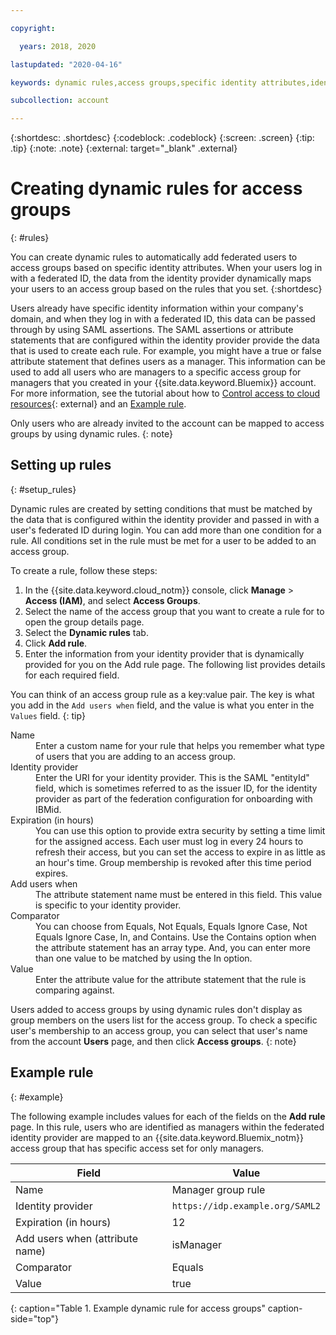```yaml
---

copyright:

  years: 2018, 2020

lastupdated: "2020-04-16"

keywords: dynamic rules,access groups,specific identity attributes,identity provider,federated ID,

subcollection: account

---
```


{:shortdesc: .shortdesc}
{:codeblock: .codeblock}
{:screen: .screen}
{:tip: .tip}
{:note: .note}
{:external: target="_blank" .external}

# Creating dynamic rules for access groups
{: #rules}

You can create dynamic rules to automatically add federated users to access groups based on specific identity attributes. When your users log in with a federated ID, the data from the identity provider dynamically maps your users to an access group based on the rules that you set.
{:shortdesc}

Users already have specific identity information within your company's domain, and when they log in with a federated ID, this data can be passed through by using SAML assertions. The SAML assertions or attribute statements that are configured within the identity provider provide the data that is used to create each rule. For example, you might have a true or false attribute statement that defines users as a manager. This information can be used to add all users who are managers to a specific access group for managers that you created in your {{site.data.keyword.Bluemix}} account. For more information, see the tutorial about how to [Control access to cloud resources](https://developer.ibm.com/tutorials/use-iam-access-groups-to-effectively-manage-access-to-your-cloud-resources/){: external} and an [Example rule](/docs/iam?topic=iam-rules#example).

Only users who are already invited to the account can be mapped to access groups by using dynamic rules.
{: note}

## Setting up rules
{: #setup_rules}

Dynamic rules are created by setting conditions that must be matched by the data that is configured within the identity provider and passed in with a user's federated ID during login. You can add more than one condition for a rule. All conditions set in the rule must be met for a user to be added to an access group. 

To create a rule, follow these steps:

1. In the {{site.data.keyword.cloud_notm}} console, click **Manage** &gt; **Access (IAM)**, and select **Access Groups**.
2. Select the name of the access group that you want to create a rule for to open the group details page.
3. Select the **Dynamic rules** tab.
4. Click **Add rule**.
5. Enter the information from your identity provider that is dynamically provided for you on the Add rule page. The following list provides details for each required field.

You can think of an access group rule as a key:value pair. The key is what you add in the `Add users when` field, and the value is what you enter in the `Values` field. 
{: tip}

<dl>
<dt>Name</dt>
<dd>Enter a custom name for your rule that helps you remember what type of users that you are adding to an access group.</dd>
<dt>Identity provider</dt>
<dd>Enter the URI for your identity provider. This is the SAML "entityId" field, which is sometimes referred to as the issuer ID, for the identity provider as part of the federation configuration for onboarding with IBMid.</dd>
<dt>Expiration (in hours)</dt>
<dd>You can use this option to provide extra security by setting a time limit for the assigned access. Each user must log in every 24 hours to refresh their access, but you can set the access to expire in as little as an hour's time. Group membership is revoked after this time period expires.</dd>
<dt>Add users when</dt>
<dd>The attribute statement name must be entered in this field. This value is specific to your identity provider.</dd>
<dt>Comparator</dt>
<dd>You can choose from Equals, Not Equals, Equals Ignore Case, Not Equals Ignore Case, In, and Contains. Use the Contains option when the attribute statement has an array type. And, you can enter more than one value to be matched by using the In option.</dd>
<dt>Value</dt>
<dd>Enter the attribute value for the attribute statement that the rule is comparing against.</dd>
</dl>

Users added to access groups by using dynamic rules don't display as group members on the users list for the access group. To check a specific user's membership to an access group, you can select that user's name from the account **Users** page, and then click **Access groups**.
{: note}

## Example rule
{: #example}

The following example includes values for each of the fields on the **Add rule** page. In this rule, users who are identified as managers within the federated identity provider are mapped to an {{site.data.keyword.Bluemix_notm}} access group that has specific access set for only managers.

| Field                           | Value                           |
|---------------------------------|---------------------------------|
| Name                            | Manager group rule              |
| Identity provider               | `https://idp.example.org/SAML2` |
| Expiration (in hours)           | 12                              |
| Add users when (attribute name) | isManager                       |
| Comparator                      | Equals                          |
| Value                           | true                            |
{: caption="Table 1. Example dynamic rule for access groups" caption-side="top"}
